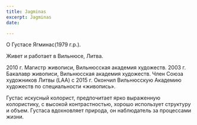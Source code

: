 ```yaml
---
title: Jagminas
excerpt: Jagminas
date: 

---
```

О Густасе Ягминас(1979 г.р.).

Живет и работает в Вильнюсе, Литва. 

2010 г. Магистр живописи, Вильнюсская академия художеств.
2003 г. Бакалавр живописи, Вильнюсская академия художеств.
Член Союза художников Литвы (LAA) с 2015 г. Окончил Вильнюсскую Академию художеств по специальности «живопись».

Густас искусный колорист, предпочитает ярко выраженную колористику, с высокой контрастностью, хорошо использует структуру и объем. Густаса вдохновляет природа, он наблюдатель за процессами жизни. 
